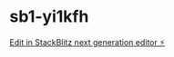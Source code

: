 # sb1-yi1kfh

[Edit in StackBlitz next generation editor ⚡️](https://stackblitz.com/~/github.com/kashifmalikdgkhan7/sb1-yi1kfh)